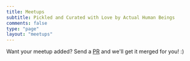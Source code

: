 ```yaml
---
title: Meetups
subtitle: Pickled and Curated with Love by Actual Human Beings
comments: false
type: "page"
layout: "meetups"
---
```


Want your meetup added? Send a [PR](https://github.com/DevxKami/devkami.com/blob/master/data/meetups.yml) and we'll get it merged for you! :)

<script>
var content = document.getElementsByClassName("blog-post")[0];
var links = content.getElementsByTagName("a");

for (var i = 0, linksLength = links.length; i < linksLength; i++) {
   if (links[i].hostname != window.location.hostname) {
      links[i].target = '_blank';
   }
}
</script>
